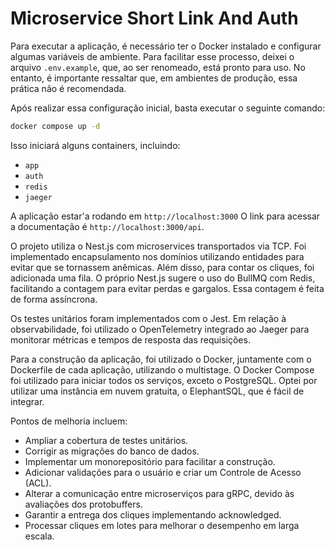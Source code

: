# Microservice Short Link And Auth

Para executar a aplicação, é necessário ter o Docker instalado e configurar algumas variáveis de ambiente. Para facilitar esse processo, deixei o arquivo `.env.example`, que, ao ser renomeado, está pronto para uso. No entanto, é importante ressaltar que, em ambientes de produção, essa prática não é recomendada.

Após realizar essa configuração inicial, basta executar o seguinte comando:

```sh
docker compose up -d
```

Isso iniciará alguns containers, incluindo:

- `app`
- `auth`
- `redis`
- `jaeger`

A aplicação estar'a rodando em `http://localhost:3000`
O link para acessar a documentação é `http://localhost:3000/api`.

O projeto utiliza o Nest.js com microservices transportados via TCP. Foi implementado encapsulamento nos domínios utilizando entidades para evitar que se tornassem anêmicas. Além disso, para contar os cliques, foi adicionada uma fila. O próprio Nest.js sugere o uso do BullMQ com Redis, facilitando a contagem para evitar perdas e gargalos. Essa contagem é feita de forma assíncrona.

Os testes unitários foram implementados com o Jest. Em relação à observabilidade, foi utilizado o OpenTelemetry integrado ao Jaeger para monitorar métricas e tempos de resposta das requisições.

Para a construção da aplicação, foi utilizado o Docker, juntamente com o Dockerfile de cada aplicação, utilizando o multistage. O Docker Compose foi utilizado para iniciar todos os serviços, exceto o PostgreSQL. Optei por utilizar uma instância em nuvem gratuita, o ElephantSQL, que é fácil de integrar.

Pontos de melhoria incluem:

- Ampliar a cobertura de testes unitários.
- Corrigir as migrações do banco de dados.
- Implementar um monorepositório para facilitar a construção.
- Adicionar validações para o usuário e criar um Controle de Acesso (ACL).
- Alterar a comunicação entre microserviços para gRPC, devido às avaliações dos protobuffers.
- Garantir a entrega dos cliques implementando acknowledged.
- Processar cliques em lotes para melhorar o desempenho em larga escala.
